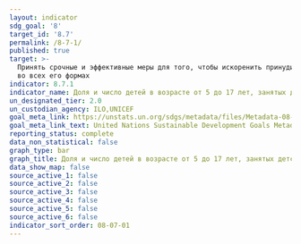 ```yaml
---
layout: indicator
sdg_goal: '8'
target_id: '8.7'
permalink: /8-7-1/
published: true
target: >-
  Принять срочные и эффективные меры для того, чтобы искоренить принудительный труд, покончить с современным рабством и торговлей людьми и обеспечить запрет и ликвидацию наихуд-ших форм детского труда, включая вербовку и использование детей-солдат, а к 2025 году покончить с детским трудом
  во всех его формах
indicator: 8.7.1
indicator_name: Доля и число детей в возрасте от 5 до 17 лет, занятых детским трудом, в разбивке по полу и возрасту
un_designated_tier: 2.0
un_custodian_agency: ILO,UNICEF
goal_meta_link: https://unstats.un.org/sdgs/metadata/files/Metadata-08-07-01.pdf
goal_meta_link_text: United Nations Sustainable Development Goals Metadata (pdf 525kB)
reporting_status: complete
data_non_statistical: false
graph_type: bar
graph_title: Доля и число детей в возрасте от 5 до 17 лет, занятых детским трудом, в разбивке по полу и возрасту
data_show_map: false
source_active_1: false
source_active_2: false
source_active_3: false
source_active_4: false
source_active_5: false
source_active_6: false
indicator_sort_order: 08-07-01
---
```

